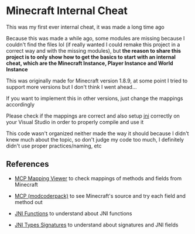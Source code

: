 # Minecraft Internal Cheat
This was my first ever internal cheat, it was made a long time ago

Because this was made a while ago, some modules are missing because I couldn't find the files lol (if really wanted I could remake this project in a correct way and with the missing modules), but **the reason to share this project is to only show how to get the basics to start with an internal cheat, which are the Minecraft Instance, Player Instance and World Instance**

This was originally made for Minecraft version 1.8.9, at some point I tried to support more versions but I don't think I went ahead...

If you want to implement this in other versions, just change the mappings accordingly

Please check if the mappings are correct and also setup [jni](https://pt.wikipedia.org/wiki/Java_Native_Interface) correctly on your Visual Studio in order to properly compile and use it

This code wasn't organized neither made the way it should because I didn't knew much about the topic, so don't judge my code too much, I definitely didn't use proper practices/naming, etc

## References
- [MCP Mapping Viewer](https://github.com/bspkrs/MCPMappingViewer) to check mappings of methods and fields from Minecraft

- [MCP (modcoderpack)](http://www.modcoderpack.com/) to see Minecraft's source and try each field and method out

- [JNI Functions](https://docs.oracle.com/javase/8/docs/technotes/guides/jni/spec/functions.html) to understand about JNI functions

- [JNI Types Signatures](https://docs.oracle.com/javase/8/docs/technotes/guides/jni/spec/types.html#type_signatures) to understand about signatures and JNI fields
